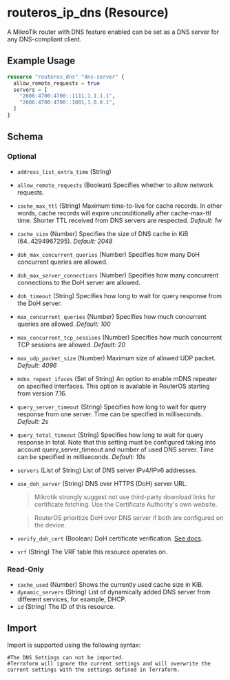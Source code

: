 # routeros_ip_dns (Resource)
A MikroTik router with DNS feature enabled can be set as a DNS server for any DNS-compliant client.

## Example Usage
```terraform
resource "routeros_dns" "dns-server" {
  allow_remote_requests = true
  servers = [
    "2606:4700:4700::1111,1.1.1.1",
    "2606:4700:4700::1001,1.0.0.1",
  ]
}
```

<!-- schema generated by tfplugindocs -->
## Schema

### Optional

- `address_list_extra_time` (String)
- `allow_remote_requests` (Boolean) Specifies whether to allow network requests.
- `cache_max_ttl` (String) Maximum time-to-live for cache records. In other words, cache records will expire unconditionally after cache-max-ttl time. Shorter TTL received from DNS servers are respected. *Default: 1w*
- `cache_size` (Number) Specifies the size of DNS cache in KiB (64..4294967295). *Default: 2048*
- `doh_max_concurrent_queries` (Number) Specifies how many DoH concurrent queries are allowed.
- `doh_max_server_connections` (Number) Specifies how many concurrent connections to the DoH server are allowed.
- `doh_timeout` (String) Specifies how long to wait for query response from the DoH server.
- `max_concurrent_queries` (Number) Specifies how much concurrent queries are allowed. *Default: 100*
- `max_concurrent_tcp_sessions` (Number) Specifies how much concurrent TCP sessions are allowed. *Default: 20*
- `max_udp_packet_size` (Number) Maximum size of allowed UDP packet. *Default: 4096*
- `mdns_repeat_ifaces` (Set of String) An option to enable mDNS repeater on specified interfaces. This option is available in RouterOS starting from version 7.16.
- `query_server_timeout` (String) Specifies how long to wait for query response from one server. Time can be specified in milliseconds. *Default: 2s*
- `query_total_timeout` (String) Specifies how long to wait for query response in total. Note that this setting must be configured taking into account query_server_timeout and number of used DNS server. Time can be specified in milliseconds. *Default: 10s*
- `servers` (List of String) List of DNS server IPv4/IPv6 addresses.
- `use_doh_server` (String) DNS over HTTPS (DoH) server URL.
	> Mikrotik strongly suggest not use third-party download links for certificate fetching. 
	Use the Certificate Authority's own website.

	> RouterOS prioritize DoH over DNS server if both are configured on the device.
- `verify_doh_cert` (Boolean) DoH certificate verification. [See docs](https://wiki.mikrotik.com/wiki/Manual:IP/DNS#DNS_over_HTTPS).
- `vrf` (String) The VRF table this resource operates on.

### Read-Only

- `cache_used` (Number) Shows the currently used cache size in KiB.
- `dynamic_servers` (String) List of dynamically added DNS server from different services, for example, DHCP.
- `id` (String) The ID of this resource.

## Import
Import is supported using the following syntax:
```shell
#The DNS Settings can not be imported. 
#Terraform will ignore the current settings and will overwrite the current settings with the settings defined in Terraform.
```
